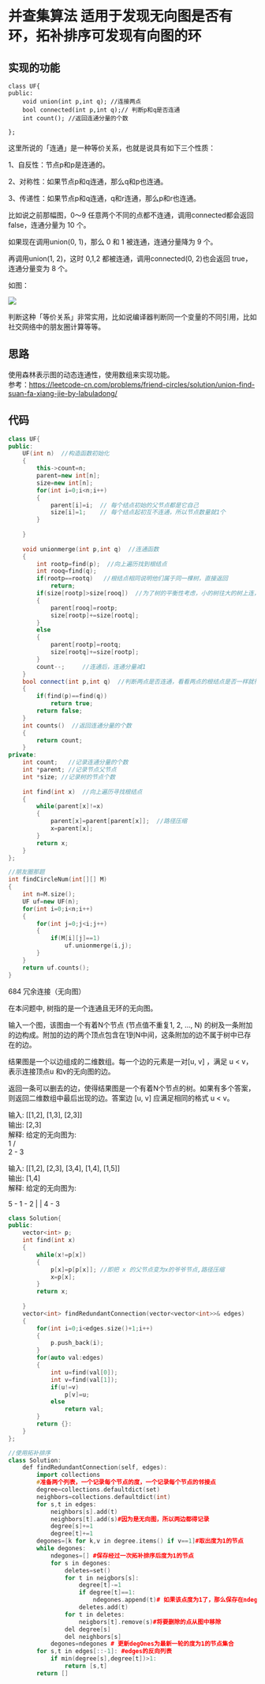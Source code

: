 # 并查集算法 适用于发现无向图是否有环，拓补排序可发现有向图的环

## 实现的功能

```
class UF{
public:
    void union(int p,int q); //连接两点
    bool connected(int p,int q);// 判断p和q是否连通
    int count(); //返回连通分量的个数

};
```

这里所说的「连通」是一种等价关系，也就是说具有如下三个性质：

1、自反性：节点p和p是连通的。

2、对称性：如果节点p和q连通，那么q和p也连通。

3、传递性：如果节点p和q连通，q和r连通，那么p和r也连通。

比如说之前那幅图，0～9 任意两个不同的点都不连通，调用connected都会返回 false，连通分量为 10 个。

如果现在调用union(0, 1)，那么 0 和 1 被连通，连通分量降为 9 个。

再调用union(1, 2)，这时 0,1,2 都被连通，调用connected(0, 2)也会返回 true，连通分量变为 8 个。

如图：

![](https://github.com/scottkaykay/practice-codes/blob/master/screenshots/bingchaji.png)

判断这种「等价关系」非常实用，比如说编译器判断同一个变量的不同引用，比如社交网络中的朋友圈计算等等。

## 思路

使用森林表示图的动态连通性，使用数组来实现功能。\
参考：https://leetcode-cn.com/problems/friend-circles/solution/union-find-suan-fa-xiang-jie-by-labuladong/

## 代码

```C++
class UF{
public:
    UF(int n)  //构造函数初始化
    {
        this->count=n;
        parent=new int[n];
        size=new int[n];
        for(int i=0;i<n;i++)
        {
            parent[i]=i;  // 每个结点初始的父节点都是它自己
            size[i]=1;    // 每个结点起初互不连通，所以节点数量就1个
        }
        
    }
    
    void unionmerge(int p,int q)  //连通函数
    {
        int rootp=find(p);  //向上遍历找到根结点
        int rooq=find(q);
        if(rootp==rootq)   //根结点相同说明他们属于同一棵树，直接返回
            return;
        if(size[rootp]>size[rooq])  //为了树的平衡性考虑，小的树往大的树上连，比较一下两个树的节点数量判断一下
        {
            parent[rooq]=rootp;
            size[rootp]+=size[rootq];
        }
        else
        {
            parent[rootp]=rootq;
            size[rootq]+=size[rootp];
        }
        count--;     //连通后，连通分量减1
    }
    bool connect(int p,int q)  //判断两点是否连通，看看两点的根结点是否一样就行
    {
        if(find(p)==find(q))
            return true;
        return false;
    }
    int counts()  //返回连通分量的个数
    {
        return count;
    }
private:
    int count;   //记录连通分量的个数
    int *parent; //记录节点父节点
    int *size; //记录树的节点个数
    
    int find(int x)  //向上遍历寻找根结点
    {
        while(parent[x]!=x)
        {
            parent[x]=parent[parent[x]];  //路径压缩
            x=parent[x];
        }
        return x;
    }
};
```

```C++
//朋友圈那题
int findCircleNum(int[][] M)
{
    int n=M.size();
    UF uf=new UF(n);
    for(int i=0;i<n;i++)
    {
        for(int j=0;j<i;j++)
        {
            if(M[i][j]==1)
                uf.unionmerge(i,j);
        }
    }
    return uf.counts();
}
```
684 冗余连接（无向图）

在本问题中, 树指的是一个连通且无环的无向图。

输入一个图，该图由一个有着N个节点 (节点值不重复1, 2, ..., N) 的树及一条附加的边构成。附加的边的两个顶点包含在1到N中间，这条附加的边不属于树中已存在的边。

结果图是一个以边组成的二维数组。每一个边的元素是一对[u, v] ，满足 u < v，表示连接顶点u 和v的无向图的边。

返回一条可以删去的边，使得结果图是一个有着N个节点的树。如果有多个答案，则返回二维数组中最后出现的边。答案边 [u, v] 应满足相同的格式 u < v。

输入: [[1,2], [1,3], [2,3]]\
输出: [2,3]\
解释: 给定的无向图为:\
  1
 / \
2 - 3

输入: [[1,2], [2,3], [3,4], [1,4], [1,5]]\
输出: [1,4]\
解释: 给定的无向图为:

5 - 1 - 2
    |   |
    4 - 3


```C++
class Solution{
public:
    vector<int> p;
    int find(int x)
    {
        while(x!=p[x])
        {
            p[x]=p[p[x]]; //即把 x 的父节点变为x的爷爷节点,路径压缩
            x=p[x];
        }
        return x;
    
    }
    vector<int> findRedundantConnection(vector<vector<int>>& edges)
    {
        for(int i=0;i<edges.size()+1;i++)
        {
            p.push_back(i);
        }
        for(auto val:edges)
        {
            int u=find(val[0]);
            int v=find(val[1]);
            if(u!=v)
                p[v]=u;
            else
                return val;
        }
        return {}:
    }
};

//使用拓补排序
class Solution:
    def findRedundantConnection(self, edges):
        import collections
        #准备两个列表，一个记录每个节点的度，一个记录每个节点的邻接点
        degree=collections.defaultdict(set)
        neighbors=collections.defaultdict(int)
        for s,t in edges:
            neighbors[s].add(t)
            neighbors[t].add(s)#因为是无向图，所以两边都得记录
            degree[s]+=1
            degree[t]+=1
        degones=[k for k,v in degree.items() if v==1]#取出度为1的节点
        while degones:
            ndegones=[] #保存经过一次拓补排序后度为1的节点
            for s in degones:
                deletes=set()
                for t in neigbors[s]:
                    degree[t]-=1
                    if degree[t]==1:
                        ndegones.append(t)# 如果该点度为1了，那么保存在ndegones列表
                    deletes.add(t)
                for t in deletes:
                    neigbors[t].remove(s)#将要删除的点从图中移除
                del degree[s]
                del neighbors[s]
            degones=ndegones # 更新degOnes为最新一轮的度为1的节点集合
        for s,t in edges[::-1]: #edges的反向列表
            if min(degree[s],degree[t])>1:
                return [s,t]
        return []

```
